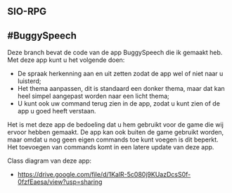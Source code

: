## SIO-RPG

#BuggySpeech
---
Deze branch bevat de code van de app BuggySpeech die ik gemaakt heb. Met deze app kunt u het volgende doen:

* De spraak herkenning aan en uit zetten zodat de app wel of niet naar u luisterd;
* Het thema aanpassen, dit is standaard een donker thema, maar dat kan heel simpel aangepast worden naar een licht thema;
* U kunt ook uw command terug zien in de app, zodat u kunt zien of de app u goed heeft verstaan.

Het is met deze app de bedoeling dat u hem gebruikt voor de game die wij ervoor hebben gemaakt. De app kan ook buiten de game gebruikt worden, maar omdat u nog geen eigen commands toe kunt voegen is dit beperkt. Het toevoegen van commands komt in een latere update van deze app.

Class diagram van deze app:

* https://drive.google.com/file/d/1KalR-5c080j9KUazDcsS0f-0fzfEaesa/view?usp=sharing
